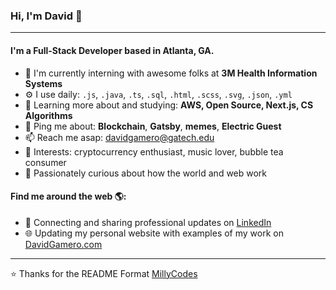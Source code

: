 ### Hi, I'm David 👋
---

#### I'm a Full-Stack Developer based in Atlanta, GA.

- 🏢 I'm currently interning with awesome folks at **3M Health Information Systems**
- ⚙️ I use daily: `.js`, `.java`, `.ts`, `.sql`, `.html`, `.scss`, `.svg`, `.json`, `.yml`
- 🌱 Learning more about and studying: **AWS, Open Source, Next.js, CS Algorithms**
- 💬 Ping me about: **Blockchain**, **Gatsby**, **memes**, **Electric Guest**
- 📫 Reach me asap: davidgamero@gatech.edu
- 💙 Interests: cryptocurrency enthusiast, music lover, bubble tea consumer
- 🧠 Passionately curious about how the world and web work

#### Find me around the web 🌎:
- 💼 Connecting and sharing professional updates on <a href="https://www.linkedin.com/in/millycodes/">LinkedIn</a>
- 🌐 Updating my personal website with examples of my work on <a href="http://davidgamero.com">DavidGamero.com</a>


---

⭐️ Thanks for the README Format [MillyCodes](https://github.com/MillyCodes)